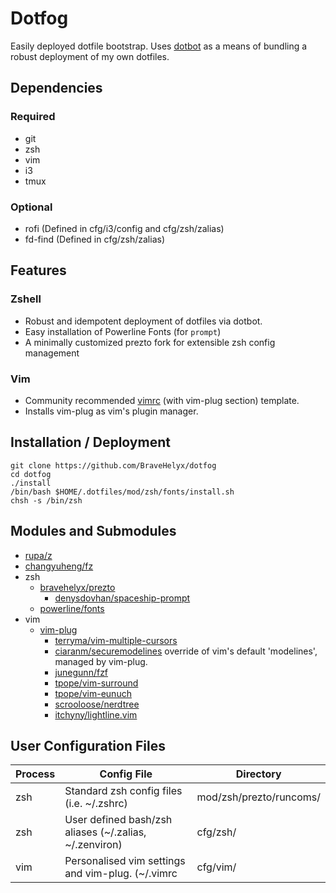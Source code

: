 # Dotfog
Easily deployed dotfile bootstrap. 
Uses [dotbot](https://github.com/anishathalye/dotbot) as a means of bundling a robust deployment of my own dotfiles.

## Dependencies
### Required
* git
* zsh
* vim
* i3
* tmux

### Optional
* rofi (Defined in cfg/i3/config and cfg/zsh/zalias)
* fd-find (Defined in cfg/zsh/zalias)

## Features
### Zshell
* Robust and idempotent deployment of dotfiles via dotbot.
* Easy installation of Powerline Fonts (for `prompt`)
* A minimally customized prezto fork for extensible zsh config management

### Vim
* Community recommended [vimrc](http://vim.wikia.com/wiki/Example_vimrc) (with vim-plug section) template.
* Installs vim-plug as vim's plugin manager.


## Installation / Deployment
```
git clone https://github.com/BraveHelyx/dotfog
cd dotfog
./install
/bin/bash $HOME/.dotfiles/mod/zsh/fonts/install.sh
chsh -s /bin/zsh
```

## Modules and Submodules
* [rupa/z](https://github.com/rupa/z)
* [changyuheng/fz](https://github.com/changyuheng/fz)
* zsh
    * [bravehelyx/prezto](https://github.com/bravehelyx/prezto)
        * [denysdovhan/spaceship-prompt](https://github.com/denysdovhan/spaceship-prompt.git)
    * [powerline/fonts](https://github.com/powerline/fonts)
* vim
    * [vim-plug](https://github.com/junegunn/vim-plug)
        * [terryma/vim-multiple-cursors](https://github.com/terryma/vim-multiple-cursors)
        * [ciaranm/securemodelines](https://github.com/ciaranm/securemodelines) override of vim's default 'modelines', managed by vim-plug.
        * [junegunn/fzf](https://github.com/junegunn/fzf)
        * [tpope/vim-surround](https://github.com/tpope/vim-surround)
        * [tpope/vim-eunuch](https://github.com/tpope/vim-eunuch)
        * [scrooloose/nerdtree](https://github.com/scrooloose/nerdtree)
        * [itchyny/lightline.vim](https://github.com/itchyny/lightlinei.vim)

## User Configuration Files
| Process | Config File | Directory |
| --- | --- | --- |
| zsh | Standard zsh config files (i.e. ~/.zshrc)  | mod/zsh/prezto/runcoms/ |
| zsh | User defined bash/zsh aliases (~/.zalias, ~/.zenviron) | cfg/zsh/ |
| vim | Personalised vim settings and vim-plug. (~/.vimrc | cfg/vim/ |

